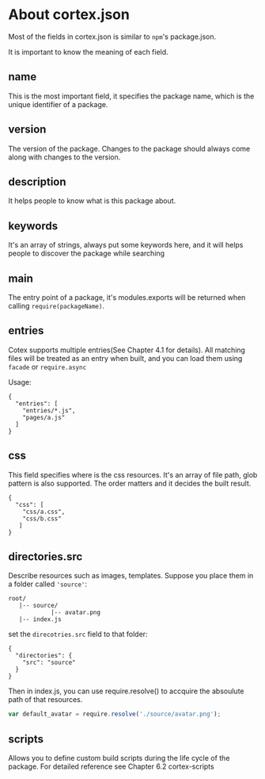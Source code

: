 # About cortex.json

Most of the fields in cortex.json is similar to `npm`'s package.json.

It is important to know the meaning of each field.

## name

This is the most important field, it specifies the package name, which is the unique identifier of a package.

## version

The version of the package. Changes to the package should always come along with changes to the version.

## description

It helps people to know what is this package about.

## keywords

It's an array of strings, always put some keywords here, and it will helps people to discover the package while searching


## main
The entry point of a package, it's modules.exports will be returned when calling `require(packageName)`.

## entries
Cotex supports multiple entries(See Chapter 4.1 for details). All matching files will be treated as an entry when built, and you can load them using `facade` or `require.async`

Usage:
```
{
  "entries": [
    "entries/*.js",
    "pages/a.js"
  ]
}
```

## css
This field specifies where is the css resources. It's an array of file path, glob pattern is also supported. The order matters and it decides the built result.
```
{
  "css": [
    "css/a.css",
    "css/b.css"
   ]
}
```

## directories.src
Describe resources such as images, templates. Suppose you place them in a folder called `'source'`:
```
root/
   |-- source/
            |-- avatar.png
   |-- index.js
```


set the `direcotries.src` field to that folder:
```
{
  "directories": {
    "src": "source"
  }
}
```

Then in index.js, you can use require.resolve() to accquire the absoulute path of that resources.
```js
var default_avatar = require.resolve('./source/avatar.png');
```

## scripts

Allows you to define custom build scripts during the life cycle of the package. For detailed reference see Chapter 6.2 cortex-scripts










